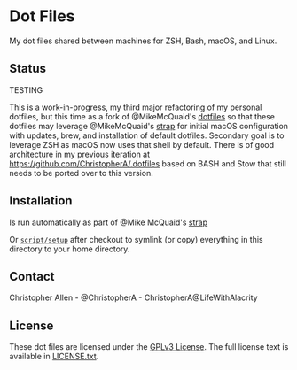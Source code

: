 # Dot Files
My dot files shared between machines for ZSH, Bash, macOS, and Linux.

## Status

TESTING

This is a work-in-progress, my third major refactoring of my personal dotfiles, but this time as a fork of @MikeMcQuaid's [dotfiles](https://github.com/MikeMcQuaid/dotfiles) so that these dotfiles may leverage @MikeMcQuaid's [strap](https://github.com/MikeMcQuaid//strap) for initial macOS configuration with updates, brew, and installation of default dotfiles. Secondary goal is to leverage ZSH as macOS now uses that shell by default. There is of good architecture in my previous iteration at https://github.com/ChristopherA/.dotfiles based on BASH and Stow that still needs to be ported over to this version.

## Installation
Is run automatically as part of @Mike McQuaid's [strap](/MikeMcQuaid/strap)

Or [`script/setup`](https://github.com/MikeMcQuaid/dotfiles/blob/master/script/setup)
after checkout to symlink (or copy) everything in this directory to your home directory.

## Contact
Christopher Allen - @ChristopherA - ChristopherA@LifeWithAlacrity

## License
These dot files are licensed under the [GPLv3 License](https://en.wikipedia.org/wiki/GNU_General_Public_License).
The full license text is available in [LICENSE.txt](https://github.com/MikeMcQuaid/dotfiles/blob/master/LICENSE.txt).
